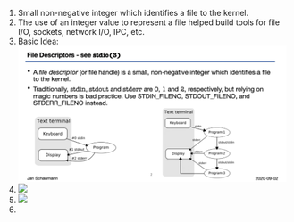 1. Small non-negative integer which identifies a file to the kernel. 
2. The use of an integer value to represent a file helped build tools for file I/O, sockets, network I/O, IPC, etc.
3. Basic Idea: ![file_descriptors.png](./images/file_descriptors.png)
4. ![](descriptor_table.png)
5. ![](forking.png)
6. 